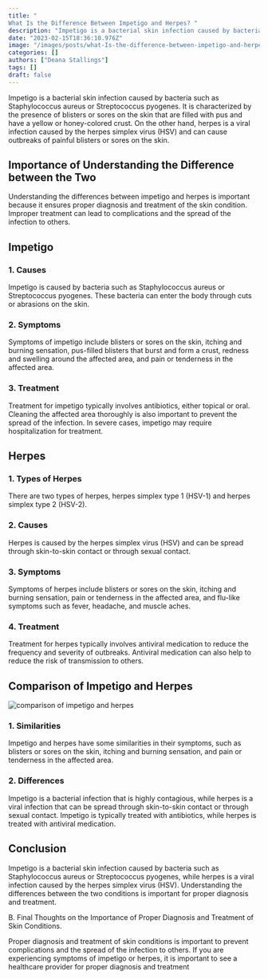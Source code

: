 ```yaml
---
title: "
What Is the Difference Between Impetigo and Herpes? "
description: "Impetigo is a bacterial skin infection caused by bacteria such as Staphylococcus aureus or Streptococcus pyogenes. It is characterized by the presence"
date: "2023-02-15T18:36:10.976Z"
image: "/images/posts/what-Is-the-difference-between-impetigo-and-herpes-780x470.jpg"
categories: []
authors: ["Deana Stallings"]
tags: []
draft: false
---
```


Impetigo is a bacterial skin infection caused by bacteria such as Staphylococcus aureus or Streptococcus pyogenes. It is characterized by the presence of blisters or sores on the skin that are filled with pus and have a yellow or honey-colored crust. On the other hand, herpes is a viral infection caused by the herpes simplex virus (HSV) and can cause outbreaks of painful blisters or sores on the skin.

## Importance of Understanding the Difference between the Two

Understanding the differences between impetigo and herpes is important because it ensures proper diagnosis and treatment of the skin condition. Improper treatment can lead to complications and the spread of the infection to others.

## Impetigo

### 1\. Causes

Impetigo is caused by bacteria such as Staphylococcus aureus or Streptococcus pyogenes. These bacteria can enter the body through cuts or abrasions on the skin.

### 2\. Symptoms

Symptoms of impetigo include blisters or sores on the skin, itching and burning sensation, pus-filled blisters that burst and form a crust, redness and swelling around the affected area, and pain or tenderness in the affected area.

### 3\. Treatment

Treatment for impetigo typically involves antibiotics, either topical or oral. Cleaning the affected area thoroughly is also important to prevent the spread of the infection. In severe cases, impetigo may require hospitalization for treatment.

## Herpes

### 1\. Types of Herpes

There are two types of herpes, herpes simplex type 1 (HSV-1) and herpes simplex type 2 (HSV-2).

### 2\. Causes

Herpes is caused by the herpes simplex virus (HSV) and can be spread through skin-to-skin contact or through sexual contact.

### 3\. Symptoms

Symptoms of herpes include blisters or sores on the skin, itching and burning sensation, pain or tenderness in the affected area, and flu-like symptoms such as fever, headache, and muscle aches.

### 4\. Treatment

Treatment for herpes typically involves antiviral medication to reduce the frequency and severity of outbreaks. Antiviral medication can also help to reduce the risk of transmission to others.

## Comparison of Impetigo and Herpes

![comparison of impetigo and herpes](https://www.pdhre.org/wp-content/uploads/2023/02/comparison-of-impetigo-and-herpes.jpg)

### 1\. Similarities

Impetigo and herpes have some similarities in their symptoms, such as blisters or sores on the skin, itching and burning sensation, and pain or tenderness in the affected area.

### 2\. Differences

Impetigo is a bacterial infection that is highly contagious, while herpes is a viral infection that can be spread through skin-to-skin contact or through sexual contact. Impetigo is typically treated with antibiotics, while herpes is treated with antiviral medication.

## Conclusion

Impetigo is a bacterial skin infection caused by bacteria such as Staphylococcus aureus or Streptococcus pyogenes, while herpes is a viral infection caused by the herpes simplex virus (HSV). Understanding the differences between the two conditions is important for proper diagnosis and treatment.

B. Final Thoughts on the Importance of Proper Diagnosis and Treatment of Skin Conditions.

Proper diagnosis and treatment of skin conditions is important to prevent complications and the spread of the infection to others. If you are experiencing symptoms of impetigo or herpes, it is important to see a healthcare provider for proper diagnosis and treatment